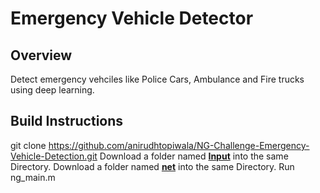 # Emergency Vehicle Detector

## Overview
Detect emergency vehciles like Police Cars, Ambulance and Fire trucks using deep learning.

## Build Instructions

git clone https://github.com/anirudhtopiwala/NG-Challenge-Emergency-Vehicle-Detection.git
Download a folder named [**Input**](https://drive.google.com/open?id=1StzCPEiY9kks89FHzmRJ4CfvXim1GO8I) into the same Directory. 
Download a folder named [**net**](https://drive.google.com/open?id=10QSYrzjFdaItEtfmxRfBpry2lzP69SQx) into the same Directory. 
Run ng_main.m


